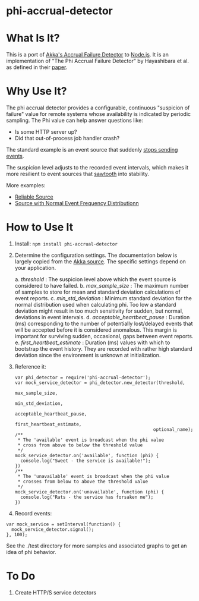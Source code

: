 phi-accrual-detector
====================

What Is It?
===

This is a port of
[Akka's Accrual Failure Detector](https://github.com/akka/akka/blob/master/akka-cluster/src/main/scala/akka/cluster/AccrualFailureDetector.scala)
to [Node.js](http://nodejs.org).  It is an implementation of "The Phi Accrual Failure Detector"
by Hayashibara et al. as defined in their [paper](http://ddg.jaist.ac.jp/pub/HDY+04.pdf).

Why Use It?
===

The phi accrual detector provides a configurable, continuous
"suspicion of failure" value for remote systems whose
availability is indicated by periodic sampling.
The Phi value can help answer questions like:

   * Is some HTTP server up?
   * Did that out-of-process job handler crash?

The standard example is an event source that suddenly
[stops sending events](http://htmlpreview.github.com/?https://github.com/mweagle/phi-accrual-detector/blob/master/test/charts/unreliable-source.html).

The suspicion level adjusts to the recorded event intervals, which makes it
more resilient to event sources that [sawtooth](http://htmlpreview.github.com/?https://github.com/mweagle/phi-accrual-detector/blob/master/test/charts/degrading-source.html)
into stability.

More examples:

* [Reliable Source](http://htmlpreview.github.com/?https://github.com/mweagle/phi-accrual-detector/blob/master/test/charts/reliable-source.html)
* [Source with Normal Event Frequency Distributionn](http://htmlpreview.github.com/?https://github.com/mweagle/phi-accrual-detector/blob/master/test/charts/normal-distribution-source.html)

How to Use It
===

1. Install: `npm install phi-accrual-detector`
2. Determine the configuration settings.  The documentation below is largely
copied from the [Akka source](https://github.com/akka/akka/blob/master/akka-cluster/src/main/scala/akka/cluster/AccrualFailureDetector.scala#L38).
The specific settings depend on your application.

    a. *threshold* : The suspicion level above which the event source
                    is considered to have failed.
    b. *max_sample_size* : The maximum number of samples to store
                            for mean and standard deviation calculations
                            of event reports.
    c. *min_std_deviation* : Minimum standard deviation for the
                            normal distribution used when calculating phi.
                            Too low a standard deviation might result in
                            too much sensitivity for sudden, but normal,
                            deviations in event intervals.
    d. *acceptable_heartbeat_pause* : Duration (ms) corresponding to the
                                    number of potentially lost/delayed
                                    events that will be accepted before
                                    it is considered anomalous.
                                    This margin is important for surviving
                                    sudden, occasional, gaps between
                                    event reports.
    e. *first_heartbeat_estimate* : Duration (ms) values with which to bootstrap the event
                                    history.  They are recorded with
                                    rather high standard deviation
                                    since the environment is unknown at initialization.

3. Reference it:

    ````
    var phi_detector = require('phi-accrual-detector');
    var mock_service_detector = phi_detector.new_detector(threshold,
                                                        max_sample_size,
                                                        min_std_deviation,
                                                        acceptable_heartbeat_pause,
                                                        first_heartbeat_estimate,
                                                        optional_name);
    /**
     * The 'available' event is broadcast when the phi value
     * cross from above to below the threshold value
     */
    mock_service_detector.on('available', function (phi) {
      console.log("Sweet - the service is available!");
    })
    /**
     * The 'unavailable' event is broadcast when the phi value
     * crosses from below to above the threshold value
     */
    mock_service_detector.on('unavailable', function (phi) {
      console.log("Rats - the service has forsaken me");
    })
    ````

4. Record events:

  ````
  var mock_service = setInterval(function() {
    mock_service_detector.signal();
  }, 100);

  ````

See the ./test directory for more samples and associated
graphs to get an idea of phi behavior.

To Do
===

1. Create HTTP/S service detectors

